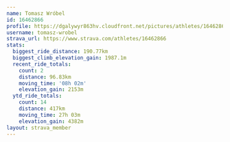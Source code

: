 ```yaml
---
name: Tomasz Wróbel
id: 16462866
profile: https://dgalywyr863hv.cloudfront.net/pictures/athletes/16462866/10169785/1/large.jpg
username: tomasz-wrobel
strava_url: https://www.strava.com/athletes/16462866
stats:
  biggest_ride_distance: 190.77km
  biggest_climb_elevation_gain: 1987.1m
  recent_ride_totals:
    count: 2
    distance: 96.83km
    moving_time: '08h 02m'
    elevation_gain: 2153m
  ytd_ride_totals:
    count: 14
    distance: 417km
    moving_time: 27h 03m
    elevation_gain: 4382m
layout: strava_member
--- 
```


